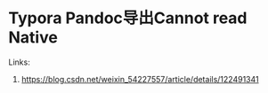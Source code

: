 # Typora Pandoc导出Cannot read Native

Links:

1. <https://blog.csdn.net/weixin_54227557/article/details/122491341>

